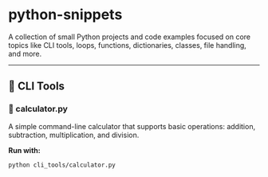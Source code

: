 # python-snippets

A collection of small Python projects and code examples focused on core topics like CLI tools, loops, functions, dictionaries, classes, file handling, and more.

---

## 📁 CLI Tools

### 🧮 calculator.py
A simple command-line calculator that supports basic operations: addition, subtraction, multiplication, and division.

**Run with:**
```bash
python cli_tools/calculator.py
